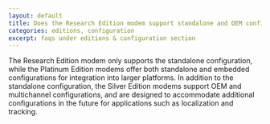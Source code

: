 ```yaml
---
layout: default
title: Does the Research Edition modem support standalone and OEM configuration?
categories: editions, configuration
excerpt: faqs under editions & configuration section
---
```


The Research Edition modem only supports the standalone configuration, while the Platinum Edition modems offer both standalone and embedded configurations for integration into larger platforms. In addition to the standalone configuration, the Silver Edition modems support OEM and multichannel configurations, and are designed to accommodate additional configurations in the future for applications such as localization and tracking.